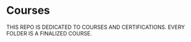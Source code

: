 # Courses

THIS REPO IS DEDICATED TO COURSES AND CERTIFICATIONS.
EVERY FOLDER IS A FINALIZED COURSE.
